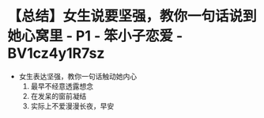 # 【总结】女生说要坚强，教你一句话说到她心窝里 - P1 - 笨小子恋爱 - BV1cz4y1R7sz

-   女生表达坚强，教你一句话触动她内心
    1.  最早不经意透露想念
    2.  在发呆的窗前凝结
    3.  实际上不爱漫漫长夜，早安